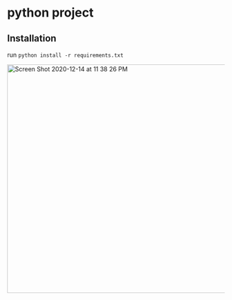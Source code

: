 # python project

## Installation
run `python install -r requirements.txt`

<img width="529" alt="Screen Shot 2020-12-14 at 11 38 26 PM" src="https://user-images.githubusercontent.com/3467152/102172052-09fb9100-3e66-11eb-9283-72ec07246d01.png">
